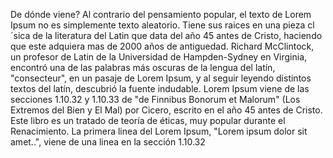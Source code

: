 De dónde viene?
Al contrario del pensamiento popular, el texto de Lorem Ipsum no es simplemente texto aleatorio. Tiene sus raices en una pieza cl´sica de la literatura del Latin
que data del año 45 antes de Cristo, haciendo que este adquiera mas de 2000 años de antiguedad. Richard McClintock, un profesor de Latin de la Universidad de 
Hampden-Sydney en Virginia, encontró una de las palabras más oscuras de la lengua del latín, "consecteur", en un pasaje de Lorem Ipsum, y al seguir 
leyendo distintos textos del latín, descubrió la fuente indudable. Lorem Ipsum viene de las secciones 1.10.32 y 1.10.33 de "de Finnibus Bonorum et 
Malorum" (Los Extremos del Bien y El Mal) por Cicero, escrito en el año 45 antes de Cristo. Este libro es un tratado de teoría de éticas, muy popular 
durante el Renacimiento. La primera linea del Lorem Ipsum, "Lorem ipsum dolor sit amet..", viene de una linea en la sección 1.10.32